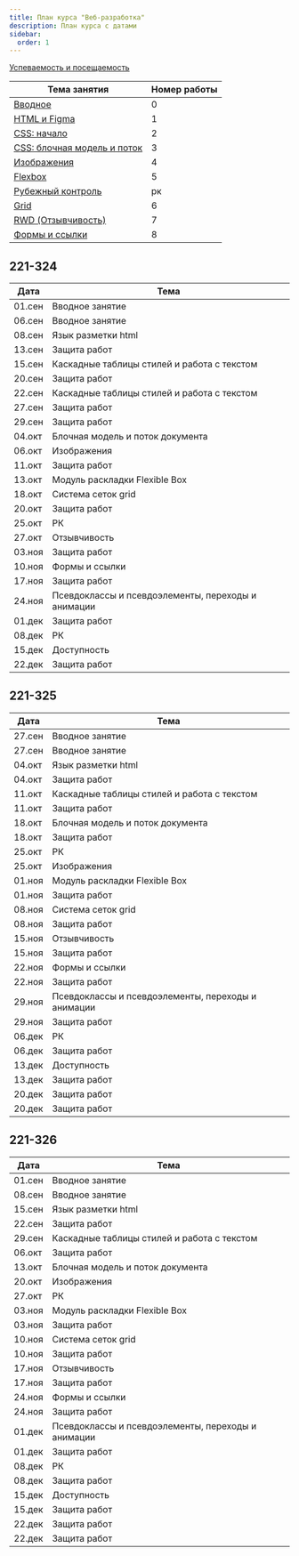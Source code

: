 ```yaml
---
title: План курса "Веб-разработка"
description: План курса с датами
sidebar:
  order: 1
---
```


[Успеваемость и посещаемость](https://drive.google.com/drive/folders/1X9cXEVZBchH0bVzzt8MhHaYC12A17wcC?usp=sharing)

| Тема занятия                                              | Номер работы |
| --------------------------------------------------------- | ------------ |
| [Вводное](/2023/веб-разработка/intro/)                    | 0            |
| [HTML и Figma](/2023/веб-разработка/lab1/)                | 1            |
| [CSS: начало](/2023/веб-разработка/lab2/)                 | 2            |
| [CSS: блочная модель и поток](/2023/веб-разработка/lab3/) | 3            |
| [Изображения](/2023/веб-разработка/lab4/)                 | 4            |
| [Flexbox](/2023/веб-разработка/lab5/)                     | 5            |
| [Рубежный контроль](/2023/веб-разработка/rk-html/)        | рк           |
| [Grid](/2023/веб-разработка/lab6/)                        | 6            |
| [RWD (Отзывчивость)](/2023/веб-разработка/lab7/)          | 7            |
| [Формы и ссылки](/2023/веб-разработка/lab8/)              | 8            |

## 221-324

| Дата   | Тема                                               |
| ------ | -------------------------------------------------- |
| 01.сен | Вводное занятие                                    |
| 06.сен | Вводное занятие                                    |
| 08.сен | Язык разметки html                                 |
| 13.сен | Защита работ                                       |
| 15.сен | Каскадные таблицы стилей и работа с текстом        |
| 20.сен | Защита работ                                       |
| 22.сен | Каскадные таблицы стилей и работа с текстом        |
| 27.сен | Защита работ                                       |
| 29.сен | Защита работ                                       |
| 04.окт | Блочная модель и поток документа                   |
| 06.окт | Изображения                                        |
| 11.окт | Защита работ                                       |
| 13.окт | Модуль раскладки Flexible Box                      |
| 18.окт | Система сеток grid                                 |
| 20.окт | Защита работ                                       |
| 25.окт | РК                                                 |
| 27.окт | Отзывчивость                                       |
| 03.ноя | Защита работ                                       |
| 10.ноя | Формы и ссылки                                     |
| 17.ноя | Защита работ                                       |
| 24.ноя | Псевдоклассы и псевдоэлементы, переходы и анимации |
| 01.дек | Защита работ                                       |
| 08.дек | РК                                                 |
| 15.дек | Доступность                                        |
| 22.дек | Защита работ                                       |

## 221-325

| Дата   | Тема                                               |
| ------ | -------------------------------------------------- |
| 27.сен | Вводное занятие                                    |
| 27.сен | Вводное занятие                                    |
| 04.окт | Язык разметки html                                 |
| 04.окт | Защита работ                                       |
| 11.окт | Каскадные таблицы стилей и работа с текстом        |
| 11.окт | Защита работ                                       |
| 18.окт | Блочная модель и поток документа                   |
| 18.окт | Защита работ                                       |
| 25.окт | РК                                                 |
| 25.окт | Изображения                                        |
| 01.ноя | Модуль раскладки Flexible Box                      |
| 01.ноя | Защита работ                                       |
| 08.ноя | Система сеток grid                                 |
| 08.ноя | Защита работ                                       |
| 15.ноя | Отзывчивость                                       |
| 15.ноя | Защита работ                                       |
| 22.ноя | Формы и ссылки                                     |
| 22.ноя | Защита работ                                       |
| 29.ноя | Псевдоклассы и псевдоэлементы, переходы и анимации |
| 29.ноя | Защита работ                                       |
| 06.дек | РК                                                 |
| 06.дек | Защита работ                                       |
| 13.дек | Доступность                                        |
| 13.дек | Защита работ                                       |
| 20.дек | Защита работ                                       |
| 20.дек | Защита работ                                       |

## 221-326

| Дата   | Тема                                               |
| ------ | -------------------------------------------------- |
| 01.сен | Вводное занятие                                    |
| 08.сен | Вводное занятие                                    |
| 15.сен | Язык разметки html                                 |
| 22.сен | Защита работ                                       |
| 29.сен | Каскадные таблицы стилей и работа с текстом        |
| 06.окт | Защита работ                                       |
| 13.окт | Блочная модель и поток документа                   |
| 20.окт | Изображения                                        |
| 27.окт | РК                                                 |
| 03.ноя | Модуль раскладки Flexible Box                      |
| 03.ноя | Защита работ                                       |
| 10.ноя | Система сеток grid                                 |
| 10.ноя | Защита работ                                       |
| 17.ноя | Отзывчивость                                       |
| 17.ноя | Защита работ                                       |
| 24.ноя | Формы и ссылки                                     |
| 24.ноя | Защита работ                                       |
| 01.дек | Псевдоклассы и псевдоэлементы, переходы и анимации |
| 01.дек | Защита работ                                       |
| 08.дек | РК                                                 |
| 08.дек | Защита работ                                       |
| 15.дек | Доступность                                        |
| 15.дек | Защита работ                                       |
| 22.дек | Защита работ                                       |
| 22.дек | Защита работ                                       |
